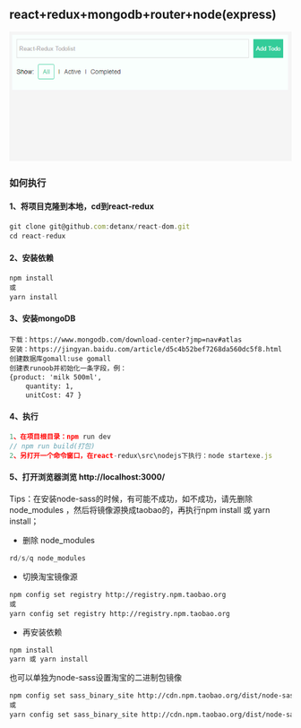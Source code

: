 ## react+redux+mongodb+router+node(express)
![首页](/pic.gif)
### 如何执行
####  1、将项目克隆到本地，cd到react-redux
```javascript
git clone git@github.com:detanx/react-dom.git
cd react-redux
```
#### 2、安装依赖
```javascript
npm install
或
yarn install
```
#### 3、安装mongoDB
```
下载：https://www.mongodb.com/download-center?jmp=nav#atlas
安装：https://jingyan.baidu.com/article/d5c4b52bef7268da560dc5f8.html
创建数据库gomall:use gomall
创建表runoob并初始化一条字段，例：
{product: 'milk 500ml',
    quantity: 1,
    unitCost: 47 }
```
#### 4、执行
```javascript
1、在项目根目录：npm run dev
// npm run build(打包)
2、另打开一个命令窗口，在react-redux\src\nodejs下执行：node startexe.js
```
#### 5、打开浏览器浏览 http://localhost:3000/

Tips：在安装node-sass的时候，有可能不成功，如不成功，请先删除 node_modules ，然后将镜像源换成taobao的，再执行npm install 或 yarn install；
* 删除 node_modules
```javascript
rd/s/q node_modules
```
* 切换淘宝镜像源
```bash
npm config set registry http://registry.npm.taobao.org
或
yarn config set registry http://registry.npm.taobao.org
```
* 再安装依赖
```bash
npm install
yarn 或 yarn install
```
也可以单独为node-sass设置淘宝的二进制包镜像
```bash
npm config set sass_binary_site http://cdn.npm.taobao.org/dist/node-sass -g
或
yarn config set sass_binary_site http://cdn.npm.taobao.org/dist/node-sass -g
```
